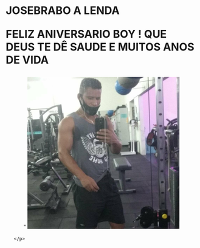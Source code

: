 <!DOCTYPE html>
<html lang="pt-br">
<html lang="en">
<head>

<meta charset="utf-8">
<meta name="viewport" content="width=device-width, initial-scale=1">


<title>JOSEMAR BRABO</title>



</head>





<body>
<h1> JOSEBRABO A LENDA 


FELIZ ANIVERSARIO BOY !
QUE DEUS TE DÊ SAUDE E MUITOS ANOS DE VIDA 
    </h1>

<p align="center">"
    
  <img width="400" heigth="300" src="josemar.jpg">
  
       </p>
       
</body> 
